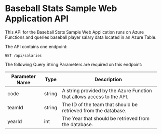 # Baseball Stats Sample Web Application API

This API for the Baseball Stats Sample Web Application runs on Azure Functions and queries baseball player salary data located in an Azure Table.

The API contains one endpoint:
```
GET /api/salaries
```

The following Query String Parameters are required on this endpoint:

|Parameter Name|Type|Description|
|---|---|---|
|code|string|A string provided by the Azure Function that allows access to the API.|
|teamId|string|The ID of the team that should be retrieved from the database.|
|yearId|int|The Year that should be retrieved from the database.|